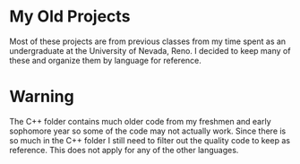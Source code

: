 My Old Projects
========
Most of these projects are from previous classes from my time spent as an undergraduate at the University of Nevada, Reno. I decided to keep many of these and organize them by language for reference.

Warning
========
The C++ folder contains much older code from my freshmen and early sophomore year so some of the code may not actually work. Since there is so much in the C++ folder I still need to filter out the quality code to keep as reference. This does not apply for any of the other languages.
